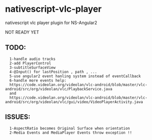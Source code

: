 # nativescript-vlc-player
nativescript vlc player plugin for NS-Angular2

NOT READY YET

  ## TODO:
  ```
    1-handle audio tracks
    2-add PlayerControl
    3-subtitleSurfaceView
    4-@Input() for lastPosition , path , ...
    5-use angular2 event hanling system instead of eventCallback
    6-handle more events help:
    https://code.videolan.org/videolan/vlc-android/blob/master/vlc-android/src/org/videolan/vlc/PlaybackService.java
    and
    https://code.videolan.org/videolan/vlc-android/blob/master/vlc-android/src/org/videolan/vlc/gui/video/VideoPlayerActivity.java
  ```


  ## ISSUES:
  ```
    1-AspectRatio becomes Original Surface when orientation
    2-Media Events and MediaPlayer Events throw exception !!
    
  ```
